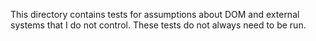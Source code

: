 This directory contains tests for assumptions about DOM and external systems that I do not control. These tests do not always need to be run.
